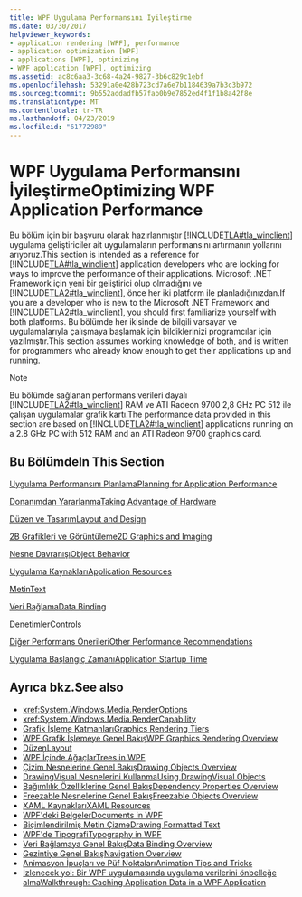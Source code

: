 ```yaml
---
title: WPF Uygulama Performansını İyileştirme
ms.date: 03/30/2017
helpviewer_keywords:
- application rendering [WPF], performance
- application optimization [WPF]
- applications [WPF], optimizing
- WPF application [WPF], optimizing
ms.assetid: ac8c6aa3-3c68-4a24-9827-3b6c829c1ebf
ms.openlocfilehash: 53291a0e428b723cd7a6e7b1184639a7b3c3b972
ms.sourcegitcommit: 9b552addadfb57fab0b9e7852ed4f1f1b8a42f8e
ms.translationtype: MT
ms.contentlocale: tr-TR
ms.lasthandoff: 04/23/2019
ms.locfileid: "61772989"
---
```

# <a name="optimizing-wpf-application-performance"></a><span data-ttu-id="e20be-102">WPF Uygulama Performansını İyileştirme</span><span class="sxs-lookup"><span data-stu-id="e20be-102">Optimizing WPF Application Performance</span></span>
<span data-ttu-id="e20be-103">Bu bölüm için bir başvuru olarak hazırlanmıştır [!INCLUDE[TLA#tla_winclient](../../../../includes/tlasharptla-winclient-md.md)] uygulama geliştiriciler ait uygulamaların performansını artırmanın yollarını arıyoruz.</span><span class="sxs-lookup"><span data-stu-id="e20be-103">This section is intended as a reference for [!INCLUDE[TLA#tla_winclient](../../../../includes/tlasharptla-winclient-md.md)] application developers who are looking for ways to improve the performance of their applications.</span></span> <span data-ttu-id="e20be-104">Microsoft .NET Framework için yeni bir geliştirici olup olmadığını ve [!INCLUDE[TLA2#tla_winclient](../../../../includes/tla2sharptla-winclient-md.md)], önce her iki platform ile planladığınızdan.</span><span class="sxs-lookup"><span data-stu-id="e20be-104">If you are a developer who is new to the Microsoft .NET Framework and [!INCLUDE[TLA2#tla_winclient](../../../../includes/tla2sharptla-winclient-md.md)], you should first familiarize yourself with both platforms.</span></span> <span data-ttu-id="e20be-105">Bu bölümde her ikisinde de bilgili varsayar ve uygulamalarıyla çalışmaya başlamak için bildiklerinizi programcılar için yazılmıştır.</span><span class="sxs-lookup"><span data-stu-id="e20be-105">This section assumes working knowledge of both, and is written for programmers who already know enough to get their applications up and running.</span></span>  
  
> [!NOTE]
>  <span data-ttu-id="e20be-106">Bu bölümde sağlanan performans verileri dayalı [!INCLUDE[TLA2#tla_winclient](../../../../includes/tla2sharptla-winclient-md.md)] RAM ve ATI Radeon 9700 2,8 GHz PC 512 ile çalışan uygulamalar grafik kartı.</span><span class="sxs-lookup"><span data-stu-id="e20be-106">The performance data provided in this section are based on [!INCLUDE[TLA2#tla_winclient](../../../../includes/tla2sharptla-winclient-md.md)] applications running on a 2.8 GHz PC with 512 RAM and an ATI Radeon 9700 graphics card.</span></span>  
  
## <a name="in-this-section"></a><span data-ttu-id="e20be-107">Bu Bölümde</span><span class="sxs-lookup"><span data-stu-id="e20be-107">In This Section</span></span>  
 [<span data-ttu-id="e20be-108">Uygulama Performansını Planlama</span><span class="sxs-lookup"><span data-stu-id="e20be-108">Planning for Application Performance</span></span>](planning-for-application-performance.md)  
  
 [<span data-ttu-id="e20be-109">Donanımdan Yararlanma</span><span class="sxs-lookup"><span data-stu-id="e20be-109">Taking Advantage of Hardware</span></span>](optimizing-performance-taking-advantage-of-hardware.md)  
  
 [<span data-ttu-id="e20be-110">Düzen ve Tasarım</span><span class="sxs-lookup"><span data-stu-id="e20be-110">Layout and Design</span></span>](optimizing-performance-layout-and-design.md)  
  
 [<span data-ttu-id="e20be-111">2B Grafikleri ve Görüntüleme</span><span class="sxs-lookup"><span data-stu-id="e20be-111">2D Graphics and Imaging</span></span>](optimizing-performance-2d-graphics-and-imaging.md)  
  
 [<span data-ttu-id="e20be-112">Nesne Davranışı</span><span class="sxs-lookup"><span data-stu-id="e20be-112">Object Behavior</span></span>](optimizing-performance-object-behavior.md)  
  
 [<span data-ttu-id="e20be-113">Uygulama Kaynakları</span><span class="sxs-lookup"><span data-stu-id="e20be-113">Application Resources</span></span>](optimizing-performance-application-resources.md)  
  
 [<span data-ttu-id="e20be-114">Metin</span><span class="sxs-lookup"><span data-stu-id="e20be-114">Text</span></span>](optimizing-performance-text.md)  
  
 [<span data-ttu-id="e20be-115">Veri Bağlama</span><span class="sxs-lookup"><span data-stu-id="e20be-115">Data Binding</span></span>](optimizing-performance-data-binding.md)  
  
 [<span data-ttu-id="e20be-116">Denetimler</span><span class="sxs-lookup"><span data-stu-id="e20be-116">Controls</span></span>](optimizing-performance-controls.md)  
  
 [<span data-ttu-id="e20be-117">Diğer Performans Önerileri</span><span class="sxs-lookup"><span data-stu-id="e20be-117">Other Performance Recommendations</span></span>](optimizing-performance-other-recommendations.md)  
  
 [<span data-ttu-id="e20be-118">Uygulama Başlangıç Zamanı</span><span class="sxs-lookup"><span data-stu-id="e20be-118">Application Startup Time</span></span>](application-startup-time.md)  
  
## <a name="see-also"></a><span data-ttu-id="e20be-119">Ayrıca bkz.</span><span class="sxs-lookup"><span data-stu-id="e20be-119">See also</span></span>

- <xref:System.Windows.Media.RenderOptions>
- <xref:System.Windows.Media.RenderCapability>
- [<span data-ttu-id="e20be-120">Grafik İşleme Katmanları</span><span class="sxs-lookup"><span data-stu-id="e20be-120">Graphics Rendering Tiers</span></span>](graphics-rendering-tiers.md)
- [<span data-ttu-id="e20be-121">WPF Grafik İşlemeye Genel Bakış</span><span class="sxs-lookup"><span data-stu-id="e20be-121">WPF Graphics Rendering Overview</span></span>](../graphics-multimedia/wpf-graphics-rendering-overview.md)
- [<span data-ttu-id="e20be-122">Düzen</span><span class="sxs-lookup"><span data-stu-id="e20be-122">Layout</span></span>](layout.md)
- [<span data-ttu-id="e20be-123">WPF İçinde Ağaçlar</span><span class="sxs-lookup"><span data-stu-id="e20be-123">Trees in WPF</span></span>](trees-in-wpf.md)
- [<span data-ttu-id="e20be-124">Çizim Nesnelerine Genel Bakış</span><span class="sxs-lookup"><span data-stu-id="e20be-124">Drawing Objects Overview</span></span>](../graphics-multimedia/drawing-objects-overview.md)
- [<span data-ttu-id="e20be-125">DrawingVisual Nesnelerini Kullanma</span><span class="sxs-lookup"><span data-stu-id="e20be-125">Using DrawingVisual Objects</span></span>](../graphics-multimedia/using-drawingvisual-objects.md)
- [<span data-ttu-id="e20be-126">Bağımlılık Özelliklerine Genel Bakış</span><span class="sxs-lookup"><span data-stu-id="e20be-126">Dependency Properties Overview</span></span>](dependency-properties-overview.md)
- [<span data-ttu-id="e20be-127">Freezable Nesnelerine Genel Bakış</span><span class="sxs-lookup"><span data-stu-id="e20be-127">Freezable Objects Overview</span></span>](freezable-objects-overview.md)
- [<span data-ttu-id="e20be-128">XAML Kaynakları</span><span class="sxs-lookup"><span data-stu-id="e20be-128">XAML Resources</span></span>](xaml-resources.md)
- [<span data-ttu-id="e20be-129">WPF'deki Belgeler</span><span class="sxs-lookup"><span data-stu-id="e20be-129">Documents in WPF</span></span>](documents-in-wpf.md)
- [<span data-ttu-id="e20be-130">Biçimlendirilmiş Metin Çizme</span><span class="sxs-lookup"><span data-stu-id="e20be-130">Drawing Formatted Text</span></span>](drawing-formatted-text.md)
- [<span data-ttu-id="e20be-131">WPF'de Tipografi</span><span class="sxs-lookup"><span data-stu-id="e20be-131">Typography in WPF</span></span>](typography-in-wpf.md)
- [<span data-ttu-id="e20be-132">Veri Bağlamaya Genel Bakış</span><span class="sxs-lookup"><span data-stu-id="e20be-132">Data Binding Overview</span></span>](../data/data-binding-overview.md)
- [<span data-ttu-id="e20be-133">Gezintiye Genel Bakış</span><span class="sxs-lookup"><span data-stu-id="e20be-133">Navigation Overview</span></span>](../app-development/navigation-overview.md)
- [<span data-ttu-id="e20be-134">Animasyon İpuçları ve Püf Noktaları</span><span class="sxs-lookup"><span data-stu-id="e20be-134">Animation Tips and Tricks</span></span>](../graphics-multimedia/animation-tips-and-tricks.md)
- [<span data-ttu-id="e20be-135">İzlenecek yol: Bir WPF uygulamasında uygulama verilerini önbelleğe alma</span><span class="sxs-lookup"><span data-stu-id="e20be-135">Walkthrough: Caching Application Data in a WPF Application</span></span>](walkthrough-caching-application-data-in-a-wpf-application.md)
